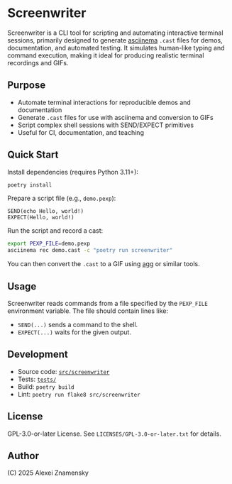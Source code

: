 # Screenwriter

Screenwriter is a CLI tool for scripting and automating interactive terminal sessions, primarily designed to generate [asciinema](https://asciinema.org/) `.cast` files for demos, documentation, and automated testing. It simulates human-like typing and command execution, making it ideal for producing realistic terminal recordings and GIFs.

## Purpose

- Automate terminal interactions for reproducible demos and documentation
- Generate `.cast` files for use with asciinema and conversion to GIFs
- Script complex shell sessions with SEND/EXPECT primitives
- Useful for CI, documentation, and teaching

## Quick Start

Install dependencies (requires Python 3.11+):

```sh
poetry install
```

Prepare a script file (e.g., `demo.pexp`):

```
SEND(echo Hello, world!)
EXPECT(Hello, world!)
```

Run the script and record a cast:

```sh
export PEXP_FILE=demo.pexp
asciinema rec demo.cast -c "poetry run screenwriter"
```

You can then convert the `.cast` to a GIF using [agg](https://github.com/asciinema/agg) or similar tools.

## Usage

Screenwriter reads commands from a file specified by the `PEXP_FILE` environment variable. The file should contain lines like:

- `SEND(...)` sends a command to the shell.
- `EXPECT(...)` waits for the given output.

## Development

- Source code: [`src/screenwriter`](src/screenwriter)
- Tests: [`tests/`](tests/)
- Build: `poetry build`
- Lint: `poetry run flake8 src/screenwriter`

## License

GPL-3.0-or-later License. See `LICENSES/GPL-3.0-or-later.txt` for details.

## Author

(C) 2025 Alexei Znamensky
